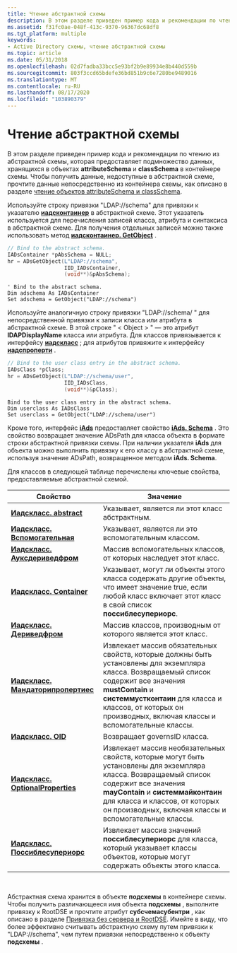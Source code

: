 ```yaml
---
title: Чтение абстрактной схемы
description: В этом разделе приведен пример кода и рекомендации по чтению из абстрактной схемы, которая предоставляет подмножество данных, хранящихся в объектах attributeSchema и classSchema в контейнере схемы.
ms.assetid: f31fc0ae-048f-413c-9370-96367dc68df8
ms.tgt_platform: multiple
keywords:
- Active Directory схемы, чтение абстрактной схемы
ms.topic: article
ms.date: 05/31/2018
ms.openlocfilehash: 02d7fadba33bcc5e93bf2b9e89934e8b440d559b
ms.sourcegitcommit: 803f3ccd65bdefe36bd851b9c6e7280be9489016
ms.translationtype: MT
ms.contentlocale: ru-RU
ms.lasthandoff: 08/17/2020
ms.locfileid: "103890379"
---
```

# <a name="reading-the-abstract-schema"></a>Чтение абстрактной схемы

В этом разделе приведен пример кода и рекомендации по чтению из абстрактной схемы, которая предоставляет подмножество данных, хранящихся в объектах **attributeSchema** и **classSchema** в контейнере схемы. Чтобы получить данные, недоступные в абстрактной схеме, прочтите данные непосредственно из контейнера схемы, как описано в разделе [чтение объектов attributeSchema и classSchema](reading-attributeschema-and-classschema-objects.md).

Используйте строку привязки "LDAP://schema" для привязки к указателю [**иадсконтаинер**](/windows/desktop/api/iads/nn-iads-iadscontainer) в абстрактной схеме. Этот указатель используется для перечисления записей класса, атрибута и синтаксиса в абстрактной схеме. Для получения отдельных записей можно также использовать метод [**иадсконтаинер. GetObject**](/windows/desktop/api/iads/nf-iads-iadscontainer-getobject) .


```C++
// Bind to the abstract schema.
IADsContainer *pAbsSchema = NULL;
hr = ADsGetObject(L"LDAP://schema",
                  IID_IADsContainer,
                  (void**)&pAbsSchema);
```




```VB
' Bind to the abstract schema.
Dim adschema As IADsContainer
Set adschema = GetObject("LDAP://schema")
```



Используйте аналогичную строку привязки "LDAP://schema/ <object> " для непосредственной привязки к записи класса или атрибута в абстрактной схеме. В этой строке " &lt; Object &gt; " — это атрибут **lDAPDisplayName** класса или атрибута. Для классов привязывается к интерфейсу [**иадскласс**](/windows/desktop/api/iads/nn-iads-iadsclass) ; для атрибутов привяжите к интерфейсу [**иадспроперти**](/windows/desktop/api/iads/nn-iads-iadsproperty) .


```C++
// Bind to the user class entry in the abstract schema.
IADsClass *pClass;
hr = ADsGetObject(L"LDAP://schema/user",
                  IID_IADsClass,
                  (void**)&pClass);
```




```VB
Bind to the user class entry in the abstract schema.
Dim userclass As IADsClass
Set userclass = GetObject("LDAP://schema/user")
```



Кроме того, интерфейс [**iAds**](/windows/desktop/api/iads/nn-iads-iads) предоставляет свойство [**iAds. Schema**](/windows/desktop/ADSI/iads-property-methods) . Это свойство возвращает значение ADsPath для класса объекта в формате строки абстрактной привязки схемы. При наличии указателя **iAds** для объекта можно выполнить привязку к его классу в абстрактной схеме, используя значение ADsPath, возвращенное методом **iAds. Schema**.

Для классов в следующей таблице перечислены ключевые свойства, предоставляемые абстрактной схемой.



| Свойство                                                             | Значение                                                                                                                                                                                                                                                                                 |
|----------------------------------------------------------------------|-----------------------------------------------------------------------------------------------------------------------------------------------------------------------------------------------------------------------------------------------------------------------------------------|
| [**Иадскласс. abstract**](/windows/desktop/ADSI/iadsclass-property-methods)            | Указывает, является ли этот класс абстрактным.                                                                                                                                                                                                                                            |
| [**Иадскласс. Вспомогательная**](/windows/desktop/ADSI/iadsclass-property-methods)           | Указывает, является ли это вспомогательным классом.                                                                                                                                                                                                                                           |
| [**Иадскласс. Ауксдериведфром**](/windows/desktop/ADSI/iadsclass-property-methods)      | Массив вспомогательных классов, от которых наследует этот класс.                                                                                                                                                                                                                                     |
| [**Иадскласс. Container**](/windows/desktop/ADSI/iadsclass-property-methods)           | Указывает, могут ли объекты этого класса содержать другие объекты, что имеет значение true, если любой класс включает этот класс в свой список **поссиблесупериорс**.                                                                                                                                 |
| [**Иадскласс. Дериведфром**](/windows/desktop/ADSI/iadsclass-property-methods)         | Массив классов, производным от которого является этот класс.                                                                                                                                                                                                                                       |
| [**Иадскласс. Мандаторипропертиес**](/windows/desktop/ADSI/iadsclass-property-methods) | Извлекает массив обязательных свойств, которые должны быть установлены для экземпляра класса. Возвращаемый список содержит все значения **mustContain** и **системмустконтаин** для класса и классов, от которых он производных, включая классы и вспомогательные классы. |
| [**Иадскласс. OID**](/windows/desktop/ADSI/iadsclass-property-methods)                 | Возвращает governsID класса.                                                                                                                                                                                                                                                   |
| [**Иадскласс. OptionalProperties**](/windows/desktop/ADSI/iadsclass-property-methods)  | Извлекает массив необязательных свойств, которые могут быть установлены для экземпляра класса. Возвращаемый список содержит все значения **mayContain** и **системмайконтаин** для класса и классов, от которых он производных, включая классы и вспомогательные классы.   |
| [**Иадскласс. Поссиблесупериорс**](/windows/desktop/ADSI/iadsclass-property-methods)   | Извлекает массив значений **поссиблесупериорс** для класса, который указывает классы объектов, которые могут содержать объекты этого класса.                                                                                                                                        |



 

Абстрактная схема хранится в объекте **подсхемы** в контейнере схемы. Чтобы получить различающееся имя объекта **подсхемы** , выполните привязку к RootDSE и прочтите атрибут **субсчемасубентри** , как описано в разделе [Привязка без сервера и RootDSE](serverless-binding-and-rootdse.md). Имейте в виду, что более эффективно считывать абстрактную схему путем привязки к "LDAP://schema", чем путем привязки непосредственно к объекту **подсхемы** .

 

 